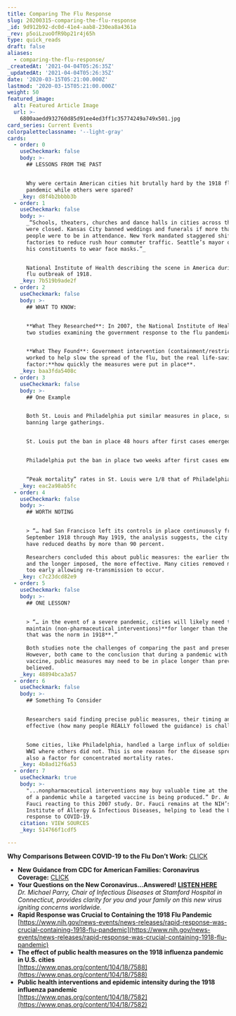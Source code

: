 ```yaml
---
title: Comparing The Flu Response
slug: 20200315-comparing-the-flu-response
_id: 9d912b92-dc0d-41e4-aab8-230ea8a4361a
_rev: p5oiLzuoOfR9bp21r4j65h
type: quick_reads
draft: false
aliases:
  - comparing-the-flu-response/
_createdAt: '2021-04-04T05:26:35Z'
_updatedAt: '2021-04-04T05:26:35Z'
date: '2020-03-15T05:21:00.000Z'
lastmod: '2020-03-15T05:21:00.000Z'
weight: 50
featured_image:
  alt: Featured Article Image
  url: >-
    6800aaedd932760d85d91ee4ed3ff1c35774249a749x501.jpg
card_series: Current Events
colorpaletteclassname: '--light-gray'
cards:
  - order: 0
    useCheckmark: false
    body: >-
      ## LESSONS FROM THE PAST


      Why were certain American cities hit brutally hard by the 1918 flu
      pandemic while others were spared?
    _key: d8f4b2bbbb3b
  - order: 1
    useCheckmark: false
    body: >-
      _“Schools, theaters, churches and dance halls in cities across the country
      were closed. Kansas City banned weddings and funerals if more than 20
      people were to be in attendance. New York mandated staggered shifts at
      factories to reduce rush hour commuter traffic. Seattle’s mayor ordered
      his constituents to wear face masks.”_


      National Institute of Health describing the scene in America during the
      flu outbreak of 1918.
    _key: 7b519b9ade2f
  - order: 2
    useCheckmark: false
    body: >-
      ## WHAT TO KNOW:


      **What They Researched**: In 2007, the National Institute of Health funded
      two studies examining the government response to the flu pandemic of 1918.


      **What They Found**: Government intervention (containment/restrictions)
      worked to help slow the spread of the flu, but the real life-saving
      factor:**how quickly the measures were put in place**.
    _key: baa3fda5408c
  - order: 3
    useCheckmark: false
    body: >-
      ## One Example


      Both St. Louis and Philadelphia put similar measures in place, such as
      banning large gatherings.


      St. Louis put the ban in place 48 hours after first cases emerged.


      Philadelphia put the ban in place two weeks after first cases emerged.


      “Peak mortality” rates in St. Louis were 1/8 that of Philadelphia.
    _key: eac2a98ab5fc
  - order: 4
    useCheckmark: false
    body: >-
      ## WORTH NOTING


      > “… had San Francisco left its controls in place continuously from
      September 1918 through May 1919, the analysis suggests, the city might
      have reduced deaths by more than 90 percent.  
        
      Researchers concluded this about public measures: the earlier the better,
      and the longer imposed, the more effective. Many cities removed measures
      too early allowing re-transmission to occur.
    _key: c7c23dcd82e9
  - order: 5
    useCheckmark: false
    body: >-
      ## ONE LESSON?


      > “… in the event of a severe pandemic, cities will likely need to
      maintain (non-pharmaceutical interventions)**for longer than the 2–8 weeks
      that was the norm in 1918**.”  
        
      Both studies note the challenges of comparing the past and present.
      However, both came to the conclusion that during a pandemic with no
      vaccine, public measures may need to be in place longer than previously
      believed.
    _key: 48894bca3a57
  - order: 6
    useCheckmark: false
    body: >-
      ## Something To Consider


      Researchers said finding precise public measures, their timing and how
      effective (how many people REALLY followed the guidance) is challenging.


      Some cities, like Philadelphia, handled a large influx of soldiers from
      WWI where others did not. This is one reason for the disease spread – but
      also a factor for concentrated mortality rates.
    _key: 4b8ad12f6a53
  - order: 7
    useCheckmark: true
    body: >-
      "...nonpharmaceutical interventions may buy valuable time at the beginning
      of a pandemic while a targeted vaccine is being produced.” Dr. Anthony
      Fauci reacting to this 2007 study. Dr. Fauci remains at the NIH’s National
      Institute of Allergy & Infectious Diseases, helping to lead the U.S.
      response to COVID-19.
    citation: VIEW SOURCES
    _key: 514766f1cdf5

---
```

**Why Comparisons Between COVID-19 to the Flu Don’t Work:** [CLICK](https://smarthernews.com/article/why-the-world-health-organization-does-not-want-to-compare-covid-19-with-influenza-anymore//)

* **New Guidance from CDC for American Families: Coronavirus Coverage:** [CLICK](https://smarthernews.com/article/an-update-those-over-the-age-of-60/)
* **Your Questions on the New Coronavirus…Answered!** [**LISTEN HERE**](https://smarthernews.com/article/your-questions-on-the-new-coronavirusanswered/)  
_Dr. Michael Parry, Chair of Infectious Diseases at Stamford Hospital in Connecticut, provides clarity for you and your family on this new virus igniting concerns worldwide._
* **Rapid Response was Crucial to Containing the 1918 Flu Pandemic**  
[https://www.nih.gov/news-events/news-releases/rapid-response-was-crucial-containing-1918-flu-pandemic](https://www.nih.gov/news-events/news-releases/rapid-response-was-crucial-containing-1918-flu-pandemic)
* **The effect of public health measures on the 1918 influenza pandemic in U.S. cities**  
[https://www.pnas.org/content/104/18/7588](https://www.pnas.org/content/104/18/7588)
* **Public health interventions and epidemic intensity during the 1918 influenza pandemic**  
[https://www.pnas.org/content/104/18/7582](https://www.pnas.org/content/104/18/7582)